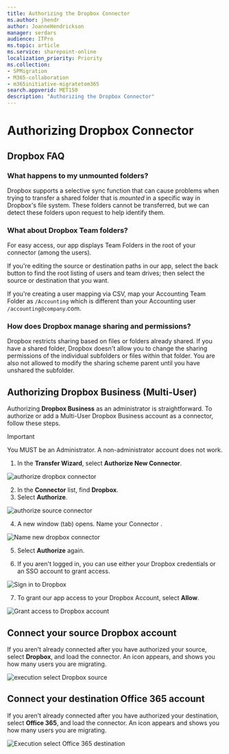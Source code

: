 ```yaml
---
title: Authorizing the Dropbox Connector
ms.author: jhendr
author: JoanneHendrickson
manager: serdars
audience: ITPro
ms.topic: article
ms.service: sharepoint-online
localization_priority: Priority
ms.collection: 
- SPMigration
- M365-collaboration
- m365initiative-migratetom365
search.appverid: MET150
description: "Authorizing the Dropbox Connector"
---
```

# Authorizing Dropbox Connector

## Dropbox FAQ

### What happens to my unmounted folders?

Dropbox supports a selective sync function that can cause problems when trying to transfer a shared folder that is *mounted* in a specific way in Dropbox's file system. These folders cannot be transferred, but we can detect these folders upon request to help identify them.

### What about Dropbox Team folders?

For easy access, our app displays Team Folders in the root of your connector (among the users).

If you're editing the source or destination paths in our app, select the back button to find the root listing of users and team drives; then select the source or destination that you want.

If you're creating a user mapping via CSV, map your Accounting Team Folder as `/Accounting` which is different than your Accounting user `/accounting@company`.com.

### How does Dropbox manage sharing and permissions?

Dropbox restricts sharing based on files or folders already shared. If you have a shared folder, Dropbox doesn't allow you to change the sharing permissions of the individual subfolders or files within that folder. You are also not allowed to modify the sharing scheme parent until you have unshared the subfolder.


## Authorizing Dropbox Business (Multi-User)

Authorizing **Dropbox Business** as an administrator is straightforward. To authorize or add a Multi-User Dropbox Business account as a connector, follow these steps.

>[!Important]
>You MUST be an Administrator. A non-administrator account does not work.

1. In the **Transfer Wizard**, select **Authorize New Connector**.</br>

![authorize dropbox connector](media/auth-dropbox-connector.png)</br>

2. In the **Connector** list, find **Dropbox**.
3. Select **Authorize**.

![authorize source connector](media/mover-auth-source-connector.png)</br>

4. A new window (tab) opens. Name your Connector <optional>.</br>

![Name new dropbox connector](media/name-new-dropbox-connector.png)</br>

5. Select **Authorize** again.

6. If you aren't logged in, you can use either your Dropbox credentials or an SSO account to grant access.

![Sign in to Dropbox](media/dropbox-signin.png)</br>

7.  To grant our app access to your Dropbox Account, select **Allow**.</br>

![Grant access to Dropbox account](media/grant-access-dropbox-account.png)</br>


## Connect your source Dropbox account

If you aren't already connected after you have authorized your source, select **Dropbox**, and load the connector. An icon appears, and shows you how many users you are migrating.

![execution select Dropbox source](media/execution-select-Dropbox-source.png)

## Connect your destination Office 365 account

If you aren't already connected after you have authorized your destination, select **Office 365**, and load the connector. An icon appears and shows you how many users you are migrating.

![Execution select Office 365 destination](media/execution-select-office-365-destination.png)

